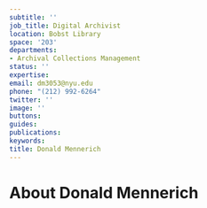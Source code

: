 ```yaml
---
subtitle: ''
job_title: Digital Archivist
location: Bobst Library
space: '203'
departments:
- Archival Collections Management
status: ''
expertise: 
email: dm3053@nyu.edu
phone: "(212) 992-6264"
twitter: ''
image: ''
buttons: 
guides: 
publications: 
keywords: 
title: Donald Mennerich
---
```


# About Donald Mennerich